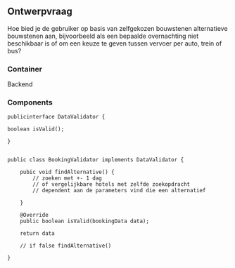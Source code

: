 ## Ontwerpvraag
Hoe bied je de gebruiker op basis van zelfgekozen bouwstenen alternatieve bouwstenen aan, bijvoorbeeld als een bepaalde overnachting niet beschikbaar is of om een keuze te geven tussen vervoer per auto, trein of bus?

### Container

Backend

### Components

```
publicinterface DataValidator {

boolean isValid();

}


public class BookingValidator implements DataValidator {

    pubic void findAlternative() {
        // zoeken met +- 1 dag
        // of vergelijkbare hotels met zelfde zoekopdracht
        // dependent aan de parameters vind die een alternatief

    }

    @Override
    public boolean isValid(bookingData data);

    return data 

    // if false findAlternative() 

}
```





